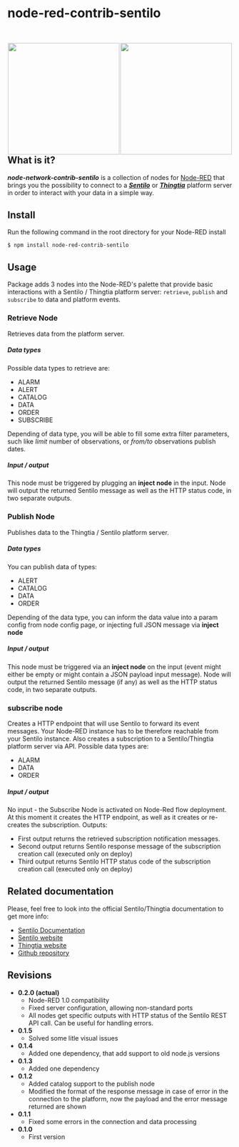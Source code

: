node-red-contrib-sentilo
========================

<div style="width: 100%; margin: 50px 0px 250px 0px; border: 0px;">
	<div style="width: 50%; float: left; text-align: center; v-align: top; border: 0px;">
		<a href="http://www.sentilo.io" target="_blank" title="www.sentilo.io" alt="www.sentilo.io" style="border: 0px;">
			<img src="http://www.sentilo.io/wordpress/wp-content/uploads/2013/11/ori_SENTILO_sol_negre.png" width="250px">
		</a>
	</div>
	<div style="width: 50%; float: left; text-align: center; v-align: top; border: 0px;">
		<a href="http://www.thingtia.cloud" target="_blank" title="http://www.thingtia.cloud" alt="http://www.thingtia.cloud" style="border: 0px;">
			<img src="http://www.thingtia.cloud/wp-content/uploads/2016/11/Logo-Thingtia-grande.png" width="250px">
		</a>
	</div>
</div>

## What is it?

***node-network-contrib-sentilo*** is a collection of nodes for [Node-RED](http://nodered.org) that brings you the possibility to connect to a [***Sentilo***](http://www.sentilo.io) or [***Thingtia***](http://www.thingtia.cloud) platform server in order to interact with your data in a simple way.


## Install
Run the following command in the root directory for your Node-RED install

    $ npm install node-red-contrib-sentilo

## Usage
Package adds 3 nodes into the Node-RED's palette that provide basic interactions with a Sentilo / Thingtia platform server: ``retrieve``, ``publish`` and ``subscribe`` to data and platform events.

### Retrieve Node
Retrieves data from the platform server. 
##### Data types
Possible data types to retrieve are: 
* ALARM
* ALERT
* CATALOG
* DATA
* ORDER
* SUBSCRIBE

Depending of data type, you will be able to fill some extra filter parameters, such like *limit* number of observations, or *from/to* observations publish dates.

##### Input / output
This node must be triggered by plugging an **inject node** in the input. Node will output the returned Sentilo message as well as the HTTP status code, in two separate outputs.

### Publish Node
Publishes data to the Thingtia / Sentilo platform server.
##### Data types
You can publish data of types: 
* ALERT
* CATALOG
* DATA
* ORDER

Depending of the data type, you can inform the data value into a param config from node config page, or injecting full JSON message via **inject node**

##### Input / output
This node must be triggered via an **inject node** on the input (event might either be empty or might contain a JSON payload input message).
Node will output the returned Sentilo message (if any) as well as the HTTP status code, in two separate outputs.

### subscribe node
Creates a HTTP endpoint that will use Sentilo to forward its event messages.
Your Node-RED instance has to be therefore reachable from your Sentilo instance. 
Also creates a subscription to a Sentilo/Thingtia platform server via API.
Possible data types are:
* ALARM
* DATA
* ORDER


##### Input / output
No input - the Subscribe Node is activated on Node-Red flow deployment. At this moment it creates the HTTP endpoint, 
as well as it creates or re-creates the subscription. Outputs:
* First output returns the retrieved subscription notification messages.
* Second output returns Sentilo response message of the subscription creation call (executed only on deploy)
* Third output returns Sentilo HTTP status code of the subscription creation call (executed only on deploy)


## Related documentation

Please, feel free to look into the official Sentilo/Thingtia documentation to get more info:
* [Sentilo Documentation](https://sentilo.readthedocs.io/en/latest/)
* [Sentilo website](http://www.sentilo.io)
* [Thingtia website](http://www.thingtia.cloud)
* [Github repository](https://github.com/sentilo/node-red-contrib-sentilo)

## Revisions

* **0.2.0 (actual)**
  * Node-RED 1.0 compatibility
  * Fixed server configuration, allowing non-standard ports
  * All nodes get specific outputs with HTTP status of the Sentilo REST API call. Can be useful for handling errors.
* **0.1.5**
  * Solved some litle visual issues
* **0.1.4**
  * Added one dependency, that add support to old node.js versions
* **0.1.3**
  * Added one dependency
* **0.1.2**
  * Added catalog support to the publish node 
  * Modified the format of the response message in case of error in the connection to the platform, now the payload and the error message returned are shown 
* **0.1.1**
  * Fixed some errors in the connection and data processing
* **0.1.0**
  * First version
